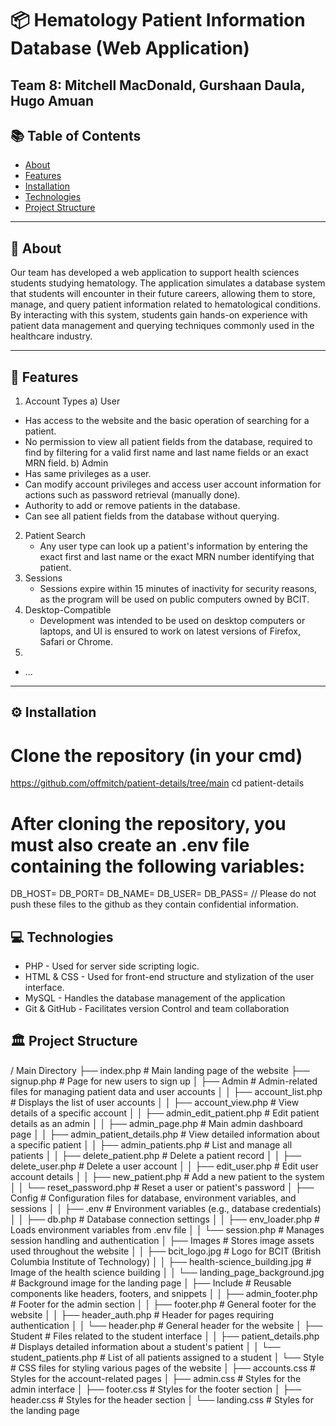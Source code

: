 # 📦 Hematology Patient Information Database (Web Application)
Team 8: Mitchell MacDonald, Gurshaan Daula, Hugo Amuan
---

## 📚 Table of Contents

- [About](##about)
- [Features](#features)
- [Installation](#installation)
- [Technologies](#technologies)
- [Project Structure](#project_structure)

---

## 🧠 About

Our team has developed a web application to support health sciences students studying hematology. The application simulates a database system that students will encounter in their future careers, allowing them to store, manage, and query patient information related to hematological conditions. By interacting with this system, students gain hands-on experience with patient data management and querying techniques commonly used in the healthcare industry.

---

## 🚀 Features

1. Account Types
  a) User
  - Has access to the website and the basic operation of searching for a patient.
  - No permission to view all patient fields from the database, required to find by filtering for a valid first name and last name fields or an exact MRN field.
  b) Admin
  - Has same privileges as a user.
  - Can modify account privileges and access user account information for actions such as password retrieval (manually done).
  - Authority to add or remove patients in the database.
  - Can see all patient fields from the database without querying.

2. Patient Search
   - Any user type can look up a patient's information by entering the exact first and last name or the exact MRN number identifying that patient.
3. Sessions
   - Sessions expire within 15 minutes of inactivity for security reasons, as the program will be used on public computers owned by BCIT.
4. Desktop-Compatible
   - Development was intended to be used on desktop computers or laptops, and UI is ensured to work on latest versions of Firefox, Safari or Chrome.
5. 
- ...

---


## ⚙️ Installation

# Clone the repository (in your cmd)
https://github.com/offmitch/patient-details/tree/main
cd patient-details

# After cloning the repository, you must also create an .env file containing the following variables:
DB_HOST=
DB_PORT=
DB_NAME=
DB_USER=
DB_PASS=
// Please do not push these files to the github as they contain confidential information.


## 💻 Technologies
* PHP - Used for server side scripting logic.
* HTML & CSS - Used for front-end structure and stylization of the user interface.
* MySQL - Handles the database management of the application
* Git & GitHub - Facilitates version Control and team collaboration


## 🏛️ Project Structure
/ Main Directory
├── index.php                 # Main landing page of the website
├── signup.php                # Page for new users to sign up
│   ├── Admin                 # Admin-related files for managing patient data and user accounts
│   │   ├── account_list.php  # Displays the list of user accounts
│   │   ├── account_view.php  # View details of a specific account
│   │   ├── admin_edit_patient.php  # Edit patient details as an admin
│   │   ├── admin_page.php    # Main admin dashboard page
│   │   ├── admin_patient_details.php  # View detailed information about a specific patient
│   │   ├── admin_patients.php  # List and manage all patients
│   │   ├── delete_patient.php   # Delete a patient record
│   │   ├── delete_user.php     # Delete a user account
│   │   ├── edit_user.php       # Edit user account details
│   │   ├── new_patient.php     # Add a new patient to the system
│   │   └── reset_password.php  # Reset a user or patient's password
│   ├── Config                 # Configuration files for database, environment variables, and sessions
│   │   ├── .env               # Environment variables (e.g., database credentials)
│   │   ├── db.php             # Database connection settings
│   │   ├── env_loader.php     # Loads environment variables from .env file
│   │   └── session.php        # Manages session handling and authentication
│   ├── Images                 # Stores image assets used throughout the website
│   │   ├── bcit_logo.jpg      # Logo for BCIT (British Columbia Institute of Technology)
│   │   ├── health-science_building.jpg  # Image of the health science building
│   │   └── landing_page_background.jpg  # Background image for the landing page
│   ├── Include                # Reusable components like headers, footers, and snippets
│   │   ├── admin_footer.php   # Footer for the admin section
│   │   ├── footer.php         # General footer for the website
│   │   ├── header_auth.php    # Header for pages requiring authentication
│   │   └── header.php         # General header for the website
│   ├── Student                # Files related to the student interface
│   │   ├── patient_details.php  # Displays detailed information about a student's patient
│   │   └── student_patients.php  # List of all patients assigned to a student
│   └── Style                  # CSS files for styling various pages of the website
│       ├── accounts.css       # Styles for the account-related pages
│       ├── admin.css          # Styles for the admin interface
│       ├── footer.css         # Styles for the footer section
│       ├── header.css         # Styles for the header section
│       └── landing.css        # Styles for the landing page


